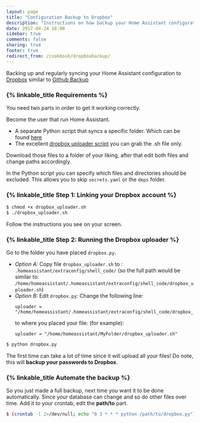 ```yaml
---
layout: page
title: "Configuration Backup to Dropbox"
description: "Instructions on how backup your Home Assistant configuration to Dropbox"
date: 2017-04-24 18:00
sidebar: true
comments: false
sharing: true
footer: true
redirect_from: /cookbook/dropboxbackup/
---
```


Backing up and regularly syncing your Home Assistant configuration to [Dropbox](http://dropbox.com) similar to [Github Backup](/docs/ecosystem/backup/backup_github/)

### {% linkable_title Requirements %}

You need two parts in order to get it working correctly.

Become the user that run Home Assistant.

- A separate Python script that syncs a specific folder. Which can be found [here](https://gist.github.com/riemers/31e3350041fd3e47e489cbc811209d6f)
- The excellent [dropbox uploader script](https://github.com/andreafabrizi/Dropbox-Uploader/blob/master/dropbox_uploader.sh) you can grab the .sh file only.

Download those files to a folder of your liking, after that edit both files and change paths accordingly.

In the Python script you can specify which files and directories should be excluded. This allows you to skip `secrets.yaml` or the `deps` folder.

### {% linkable_title Step 1: Linking your Dropbox account %}

```bash
$ chmod +x dropbox_uploader.sh
$ ./dropbox_uploader.sh
```
Follow the instructions you see on your screen.

### {% linkable_title Step 2: Running the Dropbox uploader %}

Go to the folder you have placed `dropbox.py`.

- *Option A:*
  Copy file `dropbox_uploader.sh` to : `.homeassistant/extraconfig/shell_code/` (so the full path would be similar to: `/home/homeassistant/.homeassistant/extraconfig/shell_code/dropbox_uploader.sh`)
- *Option B:*
  Edit `dropbox.py`:
  Change the following line: 
  ```
  uploader = "/home/homeassistant/.homeassistant/extraconfig/shell_code/dropbox_uploader.sh"
  ```
  to where you placed your file: (for example):
  ```
  uploader = "/home/homeassistant/MyFolder/dropbox_uploader.sh"
  ```


```bash
$ python dropbox.py
```

The first time can take a lot of time since it will upload all your files!
Do note, this will **backup your passwords to Dropbox**.

### {% linkable_title Automate the backup %}

So you just made a full backup, next time you want it to be done automatically. Since your database can change and so do other files over time.
Add it to your crontab, edit the **path/to** part.

```bash
$ (crontab -l 2>/dev/null; echo "0 3 * * * python /path/to/dropbox.py") | crontab -
```
